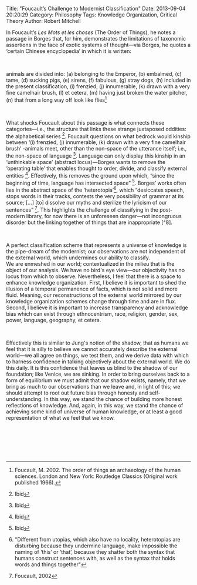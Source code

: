 Title:  "Foucault’s Challenge to Modernist Classification"
Date:   2013-09-04 20:20:29
Category: Philosophy
Tags: Knowledge Organization, Critical Theory
Author: Robert Mitchell

In Foucault’s _Les Mots et les choses_ (The Order of Things), he notes a passage in Borges that, for him,
demonstrates the limitations of taxonomic assertions in the face of exotic systems of thought—via Borges,
he quotes a ‘certain Chinese encyclopedia’ in which it is written:

&nbsp;

<i class="fa fa-quote-left fa-2x"></i> animals are divided into: (a) belonging to the Emperor, (b) embalmed, (c) tame, (d) sucking pigs, (e) sirens,
(f) fabulous, (g) stray dogs, (h) included in the present classification, (i) frenzied, (j) innumerable,
(k) drawn with a very fine camelhair brush, (l) et cetera, (m) having just broken the water pitcher, (n) that
from a long way off look like flies[^1] <i class="fa fa-quote-right fa-2x"></i>

&nbsp;

What shocks Foucault about this passage is what connects these categories—i.e., the structure that links
these strange juxtaposed oddities: the alphabetical series [^2].  Foucault questions on what
bedrock would kinship between ‘(i) frenzied, (j) innumerable, (k) drawn with a very fine camelhair brush’
-animals meet, other than the non-space of the utterance itself; i.e., the non-space of language
[^3].  Language can only display this kinship in an ‘unthinkable space’ (abstract locus)—Borges
wants to remove the ‘operating table’ that enables thought to order, divide, and classify external entities
[^4].  Effectively, this removes the ground upon which, “since the beginning of time, language
has intersected space” [^5].  Borges’ works often lies in the abstract space of the ‘heterotopia’[^6],
which “desiccates speech, stops words in their tracks, contests the very possibility of grammar at its source;
[…] [to] dissolve our myths and sterilize the lyricism of our sentences” [^7].  This highlights
the challenge of classifying in the post-modern library, for now there is an unforeseen danger&#8212;not incongruous
disorder but the linking together of things that are inappropriate [^8].

&nbsp;

A perfect classification scheme that represents a universe of knowledge is the pipe-dream of the modernist;
our observations are not independent of the external world, which undermines our ability to classify.  
We are enmeshed in our world; contextualized in the milieu that is the object of our analysis.  We have no
bird's eye view&#8212;our objectivity has no locus from which to observe.  Nevertheless, I feel that there is a
space to enhance knowledge organization.  First, I believe it is important to shed the illusion of a temporal
permanence of facts, which is not solid and more fluid.  Meaning, our reconstructions of the external world
mirrored by our knowledge organization schemes change through time and are in flux.  Second, I believe it is
important to increase transparency and acknowledge bias which can exist through ethnocentrism, race, religion,
gender, sex, power, language, geography, et cetera.

&nbsp;

Effectively this is similar to Jung's notion of the shadow, that as humans we feel that it is silly to believe
we cannot accurately describe the external world&#8212;we all agree on things, we test them, and we derive data with
which to harness confidence in talking objectively about the external world.  We do this daily.  It is this
confidence that leaves us blind to the shadow of our foundation; like Venice, we are sinking.  In order to bring
ourselves back to a form of equilibrium we must admit that our shadow exists, namely, that we bring as much to our
observations than we leave and, in light of this; we should attempt to root out future bias through honesty and self-understanding.  In this way, we stand the chance of
building more honest reflections of knowledge.  And, again, in this way, we stand the chance of achieving some
kind of universe of human knowledge, or at least a good representation of what we feel that we know.

&nbsp;

<br>
<br>
<br>

[^1]: Foucault, M. 2002. The order of things an archaeology of the human sciences. London and New York: Routledge Classics (Original work published 1966).
[^2]: Ibid
[^3]: Ibid
[^4]: Ibid
[^5]: Ibid
[^6]: "Different from utopias, which also have no locality, heterotopias are disturbing because they undermine language, make impossible the naming of ‘this’ or ‘that’, because they shatter both the syntax that humans construct sentences with, as well as the syntax that holds words and things together"
[^7]: Foucault, 2002
